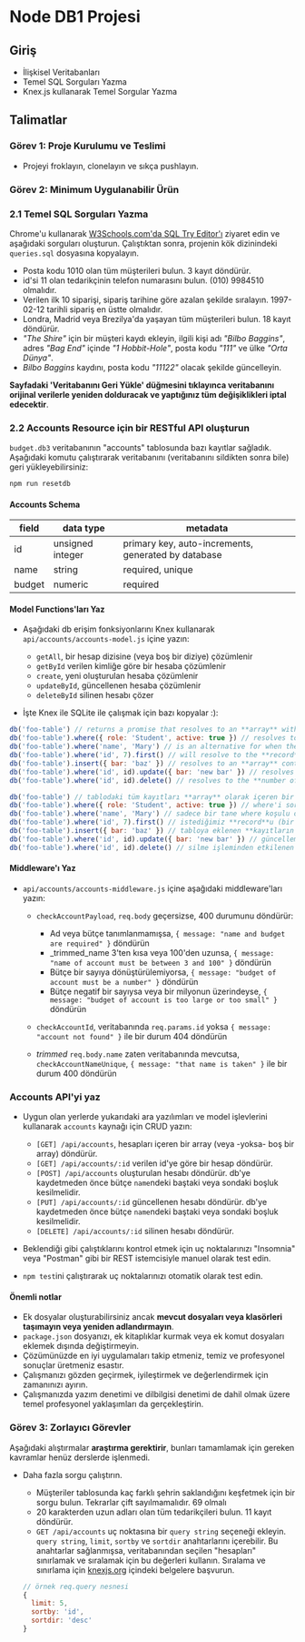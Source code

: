 # Node DB1 Projesi

## Giriş

- İlişkisel Veritabanları
- Temel SQL Sorguları Yazma
- Knex.js kullanarak Temel Sorgular Yazma

## Talimatlar

### Görev 1: Proje Kurulumu ve Teslimi

- Projeyi froklayın, clonelayın ve sıkça pushlayın.

### Görev 2: Minimum Uygulanabilir Ürün

### 2.1 Temel SQL Sorguları Yazma

Chrome'u kullanarak [W3Schools.com'da SQL Try Editor'ı](https://www.w3schools.com/Sql/trysql.asp?filename=trysql_select_all) ziyaret edin ve aşağıdaki sorguları oluşturun. Çalıştıktan sonra, projenin kök dizinindeki `queries.sql` dosyasına kopyalayın.

- Posta kodu 1010 olan tüm müşterileri bulun. 3 kayıt döndürür.
- id'si 11 olan tedarikçinin telefon numarasını bulun. (010) 9984510 olmalıdır.
- Verilen ilk 10 siparişi, sipariş tarihine göre azalan şekilde sıralayın. 1997-02-12 tarihli sipariş en üstte olmalıdır.
- Londra, Madrid veya Brezilya'da yaşayan tüm müşterileri bulun. 18 kayıt döndürür.
- _"The Shire"_ için bir müşteri kaydı ekleyin, ilgili kişi adı _"Bilbo Baggins"_, adres _"Bag End"_ içinde _"1 Hobbit-Hole"_, posta kodu _"111"_ ve ülke _"Orta Dünya"_.
- _Bilbo Baggins_ kaydını, posta kodu _"11122"_ olacak şekilde güncelleyin.

**Sayfadaki 'Veritabanını Geri Yükle' düğmesini tıklayınca veritabanını orijinal verilerle yeniden dolduracak ve yaptığınız tüm değişiklikleri iptal edecektir**.


### 2.2 Accounts Resource için bir RESTful API oluşturun

`budget.db3` veritabanının "accounts" tablosunda bazı kayıtlar sağladık. Aşağıdaki komutu çalıştırarak veritabanını (veritabanını sildikten sonra bile) geri yükleyebilirsiniz:

```js
npm run resetdb
```

#### Accounts Schema

| field  | data type        | metadata                                            |
| ------ | ---------------- | --------------------------------------------------- |
| id     | unsigned integer | primary key, auto-increments, generated by database |
| name   | string           | required, unique                                    |
| budget | numeric          | required                                            |


#### Model Functions'ları Yaz

- Aşağıdaki db erişim fonksiyonlarını Knex kullanarak `api/accounts/accounts-model.js` içine yazın:

  - `getAll`, bir hesap dizisine (veya boş bir diziye) çözümlenir
  - `getById` verilen kimliğe göre bir hesaba çözümlenir
  - `create`, yeni oluşturulan hesaba çözümlenir
  - `updateById`, güncellenen hesaba çözümlenir
  - `deleteById` silinen hesabı çözer

- İşte Knex ile SQLite ile çalışmak için bazı kopyalar :):


```js
db('foo-table') // returns a promise that resolves to an **array** with all records in the table
db('foo-table').where({ role: 'Student', active: true }) // resolves to an **array** of all records that satisfy the where
db('foo-table').where('name', 'Mary') // is an alternative for when there is just one where condition
db('foo-table').where('id', 7).first() // will resolve to the **record** we want (if the id is unique for a table) or undefined
db('foo-table').insert({ bar: 'baz' }) // resolves to an **array** containing the **ids of the records** inserted into the table
db('foo-table').where('id', id).update({ bar: 'new bar' }) // resolves to the **number of records** affected by the update
db('foo-table').where('id', id).delete() // resolves to the **number of records** affected by the delete
```
```js
db('foo-table') // tablodaki tüm kayıtları **array** olarak içeren bir promise döndürür
db('foo-table').where({ role: 'Student', active: true }) // where'i sorgusunu karşılayan tüm kayıtları bir **array** olarak döner
db('foo-table').where('name', 'Mary') // sadece bir tane where koşulu olduğunda bir alternatiftir
db('foo-table').where('id', 7).first() // istediğimiz **record**u (bir tablo için id unique ise) veya undefined döner
db('foo-table').insert({ bar: 'baz' }) // tabloya eklenen **kayıtların id'lerini** içeren bir **array** döner
db('foo-table').where('id', id).update({ bar: 'new bar' }) // güncelleme ile etkilenen **kayıt sayısını** döner
db('foo-table').where('id', id).delete() // silme işleminden etkilenen **kayıt sayısını** döner
```

#### Middleware'ı Yaz

- `api/accounts/accounts-middleware.js` içine aşağıdaki middleware'ları yazın:

  - `checkAccountPayload`, `req.body` geçersizse, 400 durumunu döndürür:

    - Ad veya bütçe tanımlanmamışsa, `{ message: "name and budget are required" }` döndürün
    - _trimmed_name 3'ten kısa veya 100'den uzunsa, `{ message: "name of account must be between 3 and 100" }` döndürün
    - Bütçe bir sayıya dönüştürülemiyorsa, `{ message: "budget of account must be a number" }` döndürün
    - Bütçe negatif bir sayıysa veya bir milyonun üzerindeyse, `{ message: "budget of account is too large or too small" }` döndürün

  - `checkAccountId`, veritabanında `req.params.id` yoksa `{ message: "account not found" }` ile bir durum 404 döndürün

  - _trimmed_ `req.body.name` zaten veritabanında mevcutsa, `checkAccountNameUnique`, `{ message: "that name is taken" }` ile bir durum 400 döndürün


### Accounts API'yi yaz

- Uygun olan yerlerde yukarıdaki ara yazılımları ve model işlevlerini kullanarak `accounts` kaynağı için CRUD yazın:

  - `[GET] /api/accounts`, hesapları içeren bir array (veya -yoksa- boş bir array) döndürür.
  - `[GET] /api/accounts/:id` verilen id'ye göre bir hesap döndürür.
  - `[POST] /api/accounts` oluşturulan hesabı döndürür. db'ye kaydetmeden önce bütçe `name`ndeki baştaki veya sondaki boşluk kesilmelidir.
  - `[PUT] /api/accounts/:id` güncellenen hesabı döndürür. db'ye kaydetmeden önce bütçe `name`ndeki baştaki veya sondaki boşluk kesilmelidir.
  - `[DELETE] /api/accounts/:id` silinen hesabı döndürür.

- Beklendiği gibi çalıştıklarını kontrol etmek için uç noktalarınızı "Insomnia" veya "Postman" gibi bir REST istemcisiyle manuel olarak test edin.
- `npm test`ini çalıştırarak uç noktalarınızı otomatik olarak test edin.


#### Önemli notlar

- Ek dosyalar oluşturabilirsiniz ancak **mevcut dosyaları veya klasörleri taşımayın veya yeniden adlandırmayın**.
- `package.json` dosyanızı, ek kitaplıklar kurmak veya ek komut dosyaları eklemek dışında değiştirmeyin.
- Çözümünüzde en iyi uygulamaları takip etmeniz, temiz ve profesyonel sonuçlar üretmeniz esastır.
- Çalışmanızı gözden geçirmek, iyileştirmek ve değerlendirmek için zamanınızı ayırın.
- Çalışmanızda yazım denetimi ve dilbilgisi denetimi de dahil olmak üzere temel profesyonel yaklaşımları da gerçekleştirin.


### Görev 3: Zorlayıcı Görevler

Aşağıdaki alıştırmalar **araştırma gerektirir**, bunları tamamlamak için gereken kavramlar henüz derslerde işlenmedi.

- Daha fazla sorgu çalıştırın.

  - Müşteriler tablosunda kaç farklı şehrin saklandığını keşfetmek için bir sorgu bulun. Tekrarlar çift sayılmamalıdır. 69 olmalı
  - 20 karakterden uzun adları olan tüm tedarikçileri bulun. 11 kayıt döndürür.
  - `GET /api/accounts` uç noktasına bir `query string` seçeneği ekleyin. `query string`, `limit`, `sortby` ve `sortdir` anahtarlarını içerebilir. Bu anahtarlar sağlanmışsa, veritabanından seçilen "hesapları" sınırlamak ve sıralamak için bu değerleri kullanın. Sıralama ve sınırlama için [knexjs.org](http://knexjs.org/) içindeki belgelere başvurun.


  ```js
  // örnek req.query nesnesi
  {
    limit: 5,
    sortby: 'id',
    sortdir: 'desc'
  }
  ```
